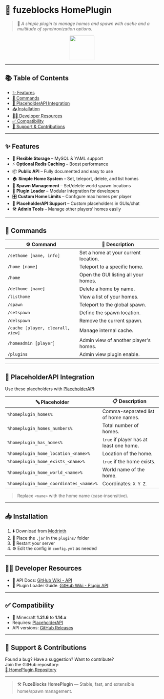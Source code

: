 # 🏡 fuzeblocks HomePlugin

> 🧩 *A simple plugin to manage homes and spawn with cache and a multitude of synchronization options.*

<div align="center">
  <img src="https://img.icons8.com/fluency/96/home.png" width="80" />
</div>

---

## 📚 Table of Contents

- [✨ Features](#-features)
- [🧾 Commands](#-commands)
- [🧩 PlaceholderAPI Integration](#-placeholderapi-integration)
- [📥 Installation](#-installation)
- [🧑‍💻 Developer Resources](#-developer-resources)
- [✅ Compatibility](#-compatibility)
- [🤝 Support & Contributions](#-support--contributions)

---

## ✨ Features

- 🔧 **Flexible Storage** – MySQL & YAML support  
- ⚡ **Optional Redis Caching** – Boost performance  
- 📦 **Public API** – Fully documented and easy to use  
- 🏠 **Simple Home System** – Set, teleport, delete, and list homes  
- 🧭 **Spawn Management** – Set/delete world spawn locations  
- 🧩 **Plugin Loader** – Modular integration for developers  
- 🎛️ **Custom Home Limits** – Configure max homes per player  
- 💬 **PlaceholderAPI Support** – Custom placeholders in GUIs/chat  
- 🛠️ **Admin Tools** – Manage other players’ homes easily

---

## 🧾 Commands

| ⚙️ Command | 📝 Description |
|------------|----------------|
| `/sethome [name, info]` | Set a home at your current location. |
| `/home [name]` | Teleport to a specific home. |
| `/home` | Open the GUI listing all your homes. |
| `/delhome [name]` | Delete a home by name. |
| `/listhome` | View a list of your homes. |
| `/spawn` | Teleport to the global spawn. |
| `/setspawn` | Define the spawn location. |
| `/delspawn` | Remove the current spawn. |
| `/cache [player, clearall, view]` | Manage internal cache. |
| `/homeadmin [player]` | Admin view of another player's homes. |
| `/plugins` | Admin view plugin enable. |

---

## 🧩 PlaceholderAPI Integration

Use these placeholders with [PlaceholderAPI](https://www.spigotmc.org/resources/placeholderapi.6245/):

| 🔤 Placeholder | 📋 Description |
|---------------|----------------|
| `%homeplugin_homes%` | Comma-separated list of home names. |
| `%homeplugin_homes_numbers%` | Total number of homes. |
| `%homeplugin_has_homes%` | `true` if player has at least one home. |
| `%homeplugin_home_location_<name>%` | Location of the home. |
| `%homeplugin_home_exists_<name>%` | `true` if the home exists. |
| `%homeplugin_home_world_<name>%` | World name of the home. |
| `%homeplugin_home_coordinates_<name>%` | Coordinates: `X Y Z`. |

> Replace `<name>` with the home name (case-insensitive).

---

## 📥 Installation

1. ⬇️ Download from [Modrinth](https://modrinth.com/plugin/homeplugin/versions)  
2. 📁 Place the `.jar` in the `plugins/` folder  
3. 🔁 Restart your server  
4. ⚙️ Edit the config in `config.yml` as needed

---

## 🧑‍💻 Developer Resources

- 📘 API Docs: [GitHub Wiki - API](https://github.com/fuzeblocks/HomePlugin/wiki)  
- 🔌 Plugin Loader Guide: [GitHub Wiki - Plugin API](https://github.com/fuzeblocks/HomePlugin/wiki/Plugin-API)

---

## ✅ Compatibility

- 🧩 Minecraft **1.21.6** to **1.14.x**
- Requires: [PlaceholderAPI](https://www.spigotmc.org/resources/placeholderapi.6245/)  
- API versions: [GitHub Releases](https://github.com/fuzeblocks/HomePlugin/releases)

---

## 🤝 Support & Contributions

Found a bug? Have a suggestion? Want to contribute?  
Join the GitHub repository:  
[🔗 HomePlugin Repository](https://github.com/fuzeblocks/HomePlugin)

---

> 🛠️ **FuzeBlocks HomePlugin** — Stable, fast, and extensible home/spawn management.
